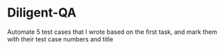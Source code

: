 # Diligent-QA
Automate 5 test cases that I wrote based on the first task, and mark them with their test case numbers and title 
